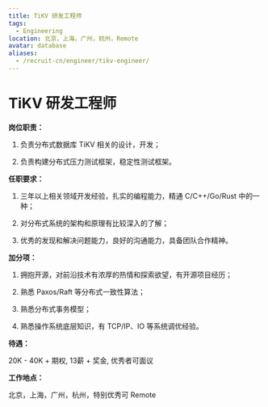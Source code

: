 ```yaml
---
title: TiKV 研发工程师
tags:
  - Engineering
location: 北京，上海，广州，杭州，Remote
avatar: database
aliases:
  - /recruit-cn/engineer/tikv-engineer/
---
```


# TiKV 研发工程师

**岗位职责：**

1. 负责分布式数据库 TiKV 相关的设计，开发；

2. 负责构建分布式压力测试框架，稳定性测试框架。

**任职要求：**

1. 三年以上相关领域开发经验，扎实的编程能力，精通 C/C++/Go/Rust 中的一种；

2. 对分布式系统的架构和原理有比较深入的了解；

3. 优秀的发现和解决问题能力，良好的沟通能力，具备团队合作精神。

**加分项：**

1. 拥抱开源，对前沿技术有浓厚的热情和探索欲望，有开源项目经历；

2. 熟悉 Paxos/Raft 等分布式一致性算法；

3. 熟悉分布式事务模型；

4. 熟悉操作系统底层知识，有 TCP/IP、IO 等系统调优经验。

**待遇：**

20K - 40K + 期权, 13薪 + 奖金, 优秀者可面议

**工作地点：**

北京，上海，广州，杭州，特别优秀可 Remote
